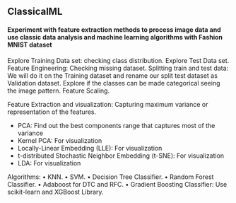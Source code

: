 ## ClassicalML

#### Experiment with feature extraction methods to process image data and use classic data analysis and machine learning algorithms with Fashion MNIST dataset

Explore Training Data set: checking class distribution.
Explore Test Data set.
Feature Engineering: Checking missing dataset.
Splitting train and test data: We will do it on the Training dataset and rename our split test dataset as
Validation dataset.
Explore if the classes can be made categorical seeing the image pattern.
Feature Scaling.

Feature Extraction and visualization: Capturing maximum variance or representation of the features.
  - PCA: Find out the best components range that captures most of the variance
  - Kernel PCA: For visualization
  - Locally-Linear Embedding (LLE): For visualization
  - t-distributed Stochastic Neighbor Embedding (t-SNE): For visualization
  - LDA: For visualization

Algorithms:
  • KNN.
  • SVM.
  • Decision Tree Classifier.
  • Random Forest Classifier.
  • Adaboost for DTC and RFC.
  • Gradient Boosting Classifier: Use scikit-learn and XGBoost Library.
  

